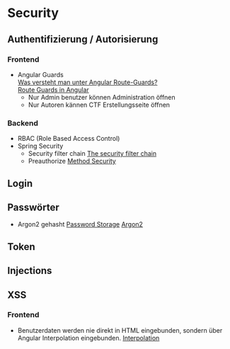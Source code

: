 # Security

## Authentifizierung / Autorisierung

### Frontend

- Angular Guards  
  [Was versteht man unter Angular Route-Guards?](https://www.novacapta.ch/details/angular-route-guards)  
  [Route Guards in Angular](https://medium.com/@hish.abdelshafouk/route-guards-in-angular-c9da0d815ef4)  
  - Nur Admin benutzer können Administration öffnen
  - Nur Autoren kännen CTF Erstellungsseite öffnen

### Backend

- RBAC (Role Based Access Control)  
- Spring Security
  - Security filter chain [The security filter chain](https://docs.spring.io/spring-security/site/docs/3.0.x/reference/security-filter-chain.html)
  - Preauthorize [Method Security](https://docs.spring.io/spring-security/reference/servlet/authorization/method-security.html)

## Login


## Passwörter

- Argon2 gehasht [Password Storage](https://docs.spring.io/spring-security/reference/features/authentication/password-storage.html) [Argon2](https://en.wikipedia.org/wiki/Argon2)

## Token

## Injections

## XSS

### Frontend

- Benutzerdaten werden nie direkt in HTML eingebunden, sondern über Angular Interpolation eingebunden. [Interpolation](https://docs.angular.lat/guide/interpolation)


